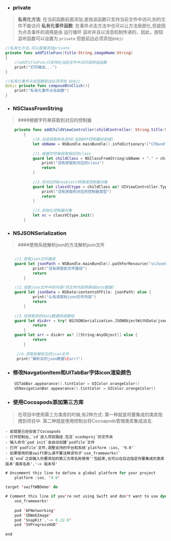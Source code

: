 - ### private
> **私有化方法**:
在当前函数前面添加,是指该函数只支持当前文件中访问,别的文件不能访问
**私有化事件函数**:
在事件点击方法中也可以让方法局部化,但是因为点击事件的调用是由 运行循环 监听并且以消息机制传递的，因此，按钮监听函数可以设置为 `private` 但是前边必须添加`@objc`

```swift
//私有化方法,可以直接添加private
private func addTitleFunc(title:String,imageName:String)
{
    //addTitleFunc只支持在当前文件中访问调用该函数
    print("打印输出...")      
}

//私有化事件点击函数前边必须添加 @objc
@objc private func composeBtnClick(){
    print("私有化事件点击函数")
}
```
- ### NSClassFromString
> ####根据字符串获取到对应的控制器

```swift
    private func addChildViewController(childController: String,title:String,imageName:String)
        {
            //0.动态获取命名空间(当前APP控制器的前缀)
            let obName = NSBundle.mainBundle().infoDictionary!["CFBundleExecutable"] as! String
    
            //1.根据字符串获取相应的class
            guard let childClass = NSClassFromString(obName + "." + childController) else{
                print("没有获取到对应的class")
                return
            }
            
            //2.将对应的Anyobject转换成控制器对象
            guard let classVCtype = childClass as? UIViewController.Type else{
                print("没有获取到对应的控制器类型")
                return
            }
            
            //3.初始化控制器对象
            let vc = classVCtype.init()            
        }


```
- ### NSJSONSerialization
> ####使用系统解析json的方法解析json文件

```swift

    //1.获取json文件路径
    guard let jsonPath = NSBundle.mainBundle().pathForResource("vcJsonFile.json", ofType: nil) else {
            print("没有获取到文件路径")
            return
        }
        
    //2.读取json文件中的内容(将文件内容转换成data数据)
    guard let jsonData = NSData(contentsOfFile: jsonPath) else {
            print("么有读取到json文件内容")
            return
        }
        
    //3.将获取到的data数据转成数组
    guard let dicArr = try? NSJSONSerialization.JSONObjectWithData(jsonData, options: .MutableContainers) else {
            return
        }
    guard let arr = dicArr as? [[String:AnyObject]] else {
            return
        }
        
     //4.获取到解析后的json文件
     print("解析后的json数据\(arr)")
```
- ### 修改NavgationItem和UITabBar字体icon渲染颜色


```swift
    UITabBar.appearance().tintColor = UIColor.orangeColor()
    UINavigationBar.appearance().tintColor = UIColor.orangeColor()
```
- ### 使用Cocoapods添加第三方库
>在项目中使用第三方类库的时候,有2种方式:
第一种就是将要集成的类库拖拽到项目中.
第二种就是使用控制台将Cocoapods管理类库集成进去.
    
    - 前提是已经安装了Cocoapods
    - 打开控制台,`cd`进入项目路径.包含`xcodeproj`的文件夹
    - 输入命令`pod init`会自动创建`podfile`文件
    - 打开`podfile`文件,调整支持的平台和系统`platform :ios, '9.0'`
    - 如果使用的是swift那么请不要注释该句子`use_frameworks!`
    - 在`end`之前输入你要添加的第三方库名称使用''包起来,也可以在后边指定你要集成的类库版本'类库名称','~> 版本号'
    
```swift
# Uncomment this line to define a global platform for your project
    platform :ios, '9.0'
    
target 'swiftWBDemo' do

# Comment this line if you're not using Swift and don't want to use dynamic frameworks
    use_frameworks!
    
    pod 'AFNetworking'
    pod 'SDWebImage'
    pod 'SnapKit','~> 0.22.0'
    pod 'SVProgressHUD'
 
end
```








